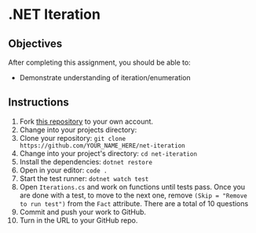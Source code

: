 # .NET Iteration

## Objectives

After completing this assignment, you should be able to:

- Demonstrate understanding of iteration/enumeration

## Instructions

1. Fork [this repository](https://github.com/suncoast-devs/net-iteration) to your own account.
2. Change into your projects directory:
3. Clone your repository: `git clone https://github.com/YOUR_NAME_HERE/net-iteration`
4. Change into your project's directory: `cd net-iteration`
5. Install the dependencies: `dotnet restore`
6. Open in your editor: `code .`
7. Start the test runner: `dotnet watch test`
8. Open `Iterations.cs` and work on functions until tests pass. Once you are done with a test, to move to the next one, remove `(Skip = "Remove to run test")` from the `Fact` attribute. There are a total of 10 questions
9. Commit and push your work to GitHub.
10. Turn in the URL to your GitHub repo.
